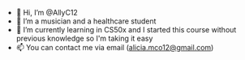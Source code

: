 - 👋 Hi, I’m @AllyC12
- 👀 I’m a musician and a healthcare student
- 🌱 I’m currently learning in CS50x and I started this course without previous knowledge so I'm taking it easy
- 📫 You can contact me via email (alicia.mco12@gmail.com)

<!---
AllyC12/AllyC12 is a ✨ special ✨ repository because its `README.md` (this file) appears on your GitHub profile.
You can click the Preview link to take a look at your changes.
--->
